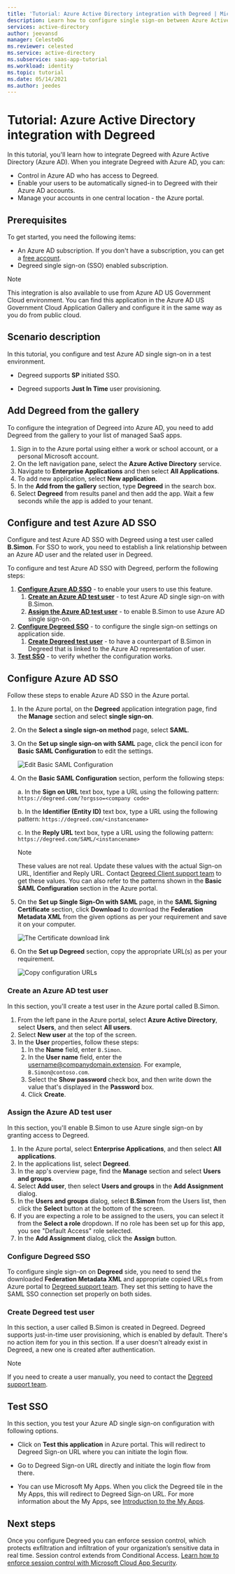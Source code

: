 ```yaml
---
title: 'Tutorial: Azure Active Directory integration with Degreed | Microsoft Docs'
description: Learn how to configure single sign-on between Azure Active Directory and Degreed.
services: active-directory
author: jeevansd
manager: CelesteDG
ms.reviewer: celested
ms.service: active-directory
ms.subservice: saas-app-tutorial
ms.workload: identity
ms.topic: tutorial
ms.date: 05/14/2021
ms.author: jeedes
---
```

# Tutorial: Azure Active Directory integration with Degreed

In this tutorial, you'll learn how to integrate Degreed with Azure Active Directory (Azure AD). When you integrate Degreed with Azure AD, you can:

* Control in Azure AD who has access to Degreed.
* Enable your users to be automatically signed-in to Degreed with their Azure AD accounts.
* Manage your accounts in one central location - the Azure portal.

## Prerequisites

To get started, you need the following items:

* An Azure AD subscription. If you don't have a subscription, you can get a [free account](https://azure.microsoft.com/free/).
* Degreed single sign-on (SSO) enabled subscription.

> [!NOTE]
> This integration is also available to use from Azure AD US Government Cloud environment. You can find this application in the Azure AD US Government Cloud Application Gallery and configure it in the same way as you do from public cloud.

## Scenario description

In this tutorial, you configure and test Azure AD single sign-on in a test environment.

* Degreed supports **SP** initiated SSO.

* Degreed supports **Just In Time** user provisioning.

## Add Degreed from the gallery

To configure the integration of Degreed into Azure AD, you need to add Degreed from the gallery to your list of managed SaaS apps.

1. Sign in to the Azure portal using either a work or school account, or a personal Microsoft account.
1. On the left navigation pane, select the **Azure Active Directory** service.
1. Navigate to **Enterprise Applications** and then select **All Applications**.
1. To add new application, select **New application**.
1. In the **Add from the gallery** section, type **Degreed** in the search box.
1. Select **Degreed** from results panel and then add the app. Wait a few seconds while the app is added to your tenant.

## Configure and test Azure AD SSO

Configure and test Azure AD SSO with Degreed using a test user called **B.Simon**. For SSO to work, you need to establish a link relationship between an Azure AD user and the related user in Degreed.

To configure and test Azure AD SSO with Degreed, perform the following steps:

1. **[Configure Azure AD SSO](#configure-azure-ad-sso)** - to enable your users to use this feature.
    1. **[Create an Azure AD test user](#create-an-azure-ad-test-user)** - to test Azure AD single sign-on with B.Simon.
    1. **[Assign the Azure AD test user](#assign-the-azure-ad-test-user)** - to enable B.Simon to use Azure AD single sign-on.
1. **[Configure Degreed SSO](#configure-degreed-sso)** - to configure the single sign-on settings on application side.
    1. **[Create Degreed test user](#create-degreed-test-user)** - to have a counterpart of B.Simon in Degreed that is linked to the Azure AD representation of user.
1. **[Test SSO](#test-sso)** - to verify whether the configuration works.

## Configure Azure AD SSO

Follow these steps to enable Azure AD SSO in the Azure portal.

1. In the Azure portal, on the **Degreed** application integration page, find the **Manage** section and select **single sign-on**.
1. On the **Select a single sign-on method** page, select **SAML**.
1. On the **Set up single sign-on with SAML** page, click the pencil icon for **Basic SAML Configuration** to edit the settings.

   ![Edit Basic SAML Configuration](common/edit-urls.png)

4. On the **Basic SAML Configuration** section, perform the following steps:

	a. In the **Sign on URL** text box, type a URL using the following pattern:
    `https://degreed.com/?orgsso=<company code>`

    b. In the **Identifier (Entity ID)** text box, type a URL using the following pattern:
    `https://degreed.com/<instancename>`

    c. In the **Reply URL** text box, type a URL using the following pattern:
    `https://degreed.com/SAML/<instancename>`
	
	> [!NOTE]
	> These values are not real. Update these values with the actual Sign-on URL, Identifier and Reply URL. Contact [Degreed Client support team](mailto:admin@degreed.com) to get these values. You can also refer to the patterns shown in the **Basic SAML Configuration** section in the Azure portal.

5. On the **Set up Single Sign-On with SAML** page, in the **SAML Signing Certificate** section, click **Download** to download the **Federation Metadata XML** from the given options as per your requirement and save it on your computer.

	![The Certificate download link](common/metadataxml.png)

6. On the **Set up Degreed** section, copy the appropriate URL(s) as per your requirement.

	![Copy configuration URLs](common/copy-configuration-urls.png)

### Create an Azure AD test user 

In this section, you'll create a test user in the Azure portal called B.Simon.

1. From the left pane in the Azure portal, select **Azure Active Directory**, select **Users**, and then select **All users**.
1. Select **New user** at the top of the screen.
1. In the **User** properties, follow these steps:
   1. In the **Name** field, enter `B.Simon`.  
   1. In the **User name** field, enter the username@companydomain.extension. For example, `B.Simon@contoso.com`.
   1. Select the **Show password** check box, and then write down the value that's displayed in the **Password** box.
   1. Click **Create**.

### Assign the Azure AD test user

In this section, you'll enable B.Simon to use Azure single sign-on by granting access to Degreed.

1. In the Azure portal, select **Enterprise Applications**, and then select **All applications**.
1. In the applications list, select **Degreed**.
1. In the app's overview page, find the **Manage** section and select **Users and groups**.
1. Select **Add user**, then select **Users and groups** in the **Add Assignment** dialog.
1. In the **Users and groups** dialog, select **B.Simon** from the Users list, then click the **Select** button at the bottom of the screen.
1. If you are expecting a role to be assigned to the users, you can select it from the **Select a role** dropdown. If no role has been set up for this app, you see "Default Access" role selected.
1. In the **Add Assignment** dialog, click the **Assign** button.

### Configure Degreed SSO

To configure single sign-on on **Degreed** side, you need to send the downloaded **Federation Metadata XML** and appropriate copied URLs from Azure portal to [Degreed support team](mailto:sso@degreed.com). They set this setting to have the SAML SSO connection set properly on both sides.

### Create Degreed test user

In this section, a user called B.Simon is created in Degreed. Degreed supports just-in-time user provisioning, which is enabled by default. There's no action item for you in this section. If a user doesn't already exist in Degreed, a new one is created after authentication.

> [!NOTE]
> If you need to create a user manually, you need to contact the [Degreed support team](mailto:sso@degreed.com).

## Test SSO

In this section, you test your Azure AD single sign-on configuration with following options. 

* Click on **Test this application** in Azure portal. This will redirect to Degreed Sign-on URL where you can initiate the login flow. 

* Go to Degreed Sign-on URL directly and initiate the login flow from there.

* You can use Microsoft My Apps. When you click the Degreed tile in the My Apps, this will redirect to Degreed Sign-on URL. For more information about the My Apps, see [Introduction to the My Apps](../user-help/my-apps-portal-end-user-access.md).

## Next steps

Once you configure Degreed you can enforce session control, which protects exfiltration and infiltration of your organization’s sensitive data in real time. Session control extends from Conditional Access. [Learn how to enforce session control with Microsoft Cloud App Security](/cloud-app-security/proxy-deployment-aad).
